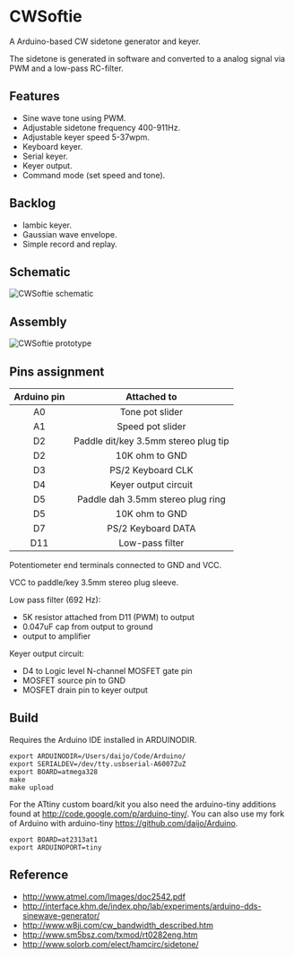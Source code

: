 CWSoftie
========

A Arduino-based CW sidetone generator and keyer.

The sidetone is generated in software and converted to a analog signal via PWM and a low-pass RC-filter.

Features
--------

* Sine wave tone using PWM.
* Adjustable sidetone frequency 400-911Hz.
* Adjustable keyer speed 5-37wpm.
* Keyboard keyer.
* Serial keyer.
* Keyer output.
* Command mode (set speed and tone).

Backlog
-------

* Iambic keyer.
* Gaussian wave envelope.
* Simple record and replay.

Schematic
---------

![CWSoftie schematic](https://farm9.staticflickr.com/8236/8431658887_03357e70f3_z.jpg)

Assembly
--------

![CWSoftie prototype](https://farm9.staticflickr.com/8332/8375597913_f57e401473_z.jpg)

Pins assignment
---------------

| Arduino pin | Attached to |
| :---------: | :---------: |
| A0 | Tone pot slider |
| A1 | Speed pot slider |
| D2 | Paddle dit/key 3.5mm stereo plug tip |
| D2 | 10K ohm to GND |
| D3 | PS/2 Keyboard CLK |
| D4 | Keyer output circuit |
| D5 | Paddle dah 3.5mm stereo plug ring |
| D5 | 10K ohm to GND |
| D7 | PS/2 Keyboard DATA |
| D11 | Low-pass filter |

Potentiometer end terminals connected to GND and VCC.

VCC to paddle/key 3.5mm stereo plug sleeve.

Low pass filter (692 Hz):

* 5K resistor attached from D11 (PWM) to output
* 0.047uF cap from output to ground
* output to amplifier

Keyer output circuit:

* D4 to Logic level N-channel MOSFET gate pin
* MOSFET source pin to GND
* MOSFET drain pin to keyer output

Build
-----

Requires the Arduino IDE installed in ARDUINODIR.

    export ARDUINODIR=/Users/daijo/Code/Arduino/
    export SERIALDEV=/dev/tty.usbserial-A6007ZuZ
    export BOARD=atmega328
    make
    make upload

For the ATtiny custom board/kit you also need the arduino-tiny additions found at <http://code.google.com/p/arduino-tiny/>. 
You can also use my fork of Arduino with arduino-tiny <https://github.com/daijo/Arduino>.

    export BOARD=at2313at1
    export ARDUINOPORT=tiny

Reference
---------

* <http://www.atmel.com/Images/doc2542.pdf>
* <http://interface.khm.de/index.php/lab/experiments/arduino-dds-sinewave-generator/>
* <http://www.w8ji.com/cw_bandwidth_described.htm>
* <http://www.sm5bsz.com/txmod/rt0282eng.htm>
* <http://www.solorb.com/elect/hamcirc/sidetone/> 
